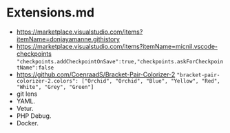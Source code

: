 # Extensions.md

* https://marketplace.visualstudio.com/items?itemName=donjayamanne.githistory
* https://marketplace.visualstudio.com/items?itemName=micnil.vscode-checkpoints `"checkpoints.addCheckpointOnSave":true,"checkpoints.askForCheckpointName":false`
* https://github.com/CoenraadS/Bracket-Pair-Colorizer-2 `"bracket-pair-colorizer-2.colors": ["Orchid", "Orchid", "Blue", "Yellow", "Red", "White", "Grey", "Green"]`
* git lens
* YAML.
* Vetur.
* PHP Debug.
* Docker.
